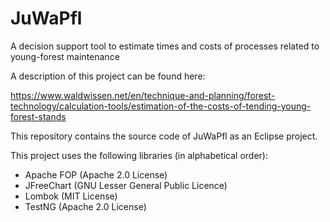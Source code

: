 # JuWaPfl

A decision support tool to estimate times and costs of processes related to young-forest maintenance

A description of this project can be found here:

https://www.waldwissen.net/en/technique-and-planning/forest-technology/calculation-tools/estimation-of-the-costs-of-tending-young-forest-stands

This repository contains the source code of JuWaPfl as an Eclipse project.

This project uses the following libraries (in alphabetical order):
- Apache FOP (Apache 2.0 License)
- JFreeChart (GNU Lesser General Public Licence)
- Lombok (MIT License)
- TestNG (Apache 2.0 License)
